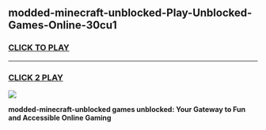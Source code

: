 
## modded-minecraft-unblocked-Play-Unblocked-Games-Online-30cu1
<h3>
<a href="https://premium76.site?title=modded-minecraft-unblocked&ref=25A">CLICK TO PLAY</a></h3>
<hr>

<h3>
<a href="https://premium76.site?title=modded-minecraft-unblocked&ref=25A">CLICK 2 PLAY</a>
  
</h3>

<a href="https://premium76.site?title=modded-minecraft-unblocked&ref=25A"><img src="https://clearcache.store/games.png"></a>


**modded-minecraft-unblocked games unblocked: Your Gateway to Fun and Accessible Online Gaming**
